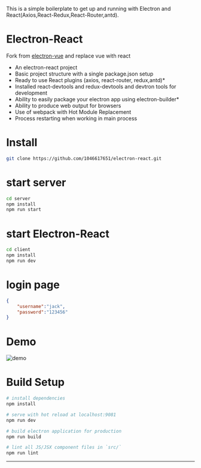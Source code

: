 This is a simple boilerplate to get up and running with Electron and React(Axios,React-Redux,React-Router,antd).
# Electron-React
Fork from [electron-vue](https://github.com/SimulatedGREG/electron-vue) and replace vue with react
* An electron-react project
* Basic project structure with a single package.json setup
* Ready to use React plugins (axios, react-router, redux,antd)*
* Installed react-devtools and redux-devtools and devtron tools for development
* Ability to easily package your electron app using electron-builder*
* Ability to produce web output for browsers
* Use of webpack with Hot Module Replacement
* Process restarting when working in main process

# Install
``` bash
git clone https://github.com/1046617651/electron-react.git
```
# start server
``` bash
cd server
npm install
npm run start
```
# start Electron-React
```bash
cd client
npm install
npm run dev
```

# login page
```json
{
    "username":"jack",
    "password":"123456"
}
```
# Demo
![demo](https://github.com/1046617651/electron-react-admin/blob/main/gitignore/demo.gif)
# Build Setup

``` bash
# install dependencies
npm install

# serve with hot reload at localhost:9081
npm run dev

# build electron application for production
npm run build

# lint all JS/JSX component files in `src/`
npm run lint

```

---


